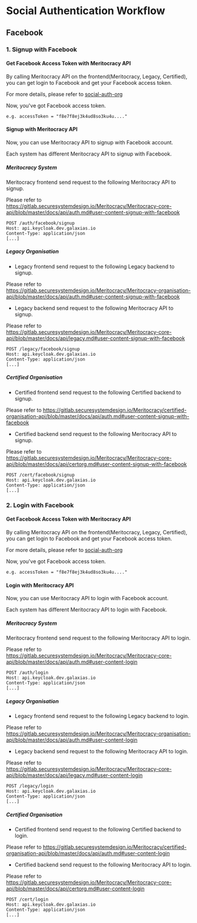 # Social Authentication Workflow

## Facebook

### 1. Signup with Facebook

#### Get Facebook Access Token with Meritocracy API

By calling Meritocracy API on the frontend(Meritocracy, Legacy, Certified), you can get login to Facebook and get your Facebook access token.

For more details, please refer to [social-auth-org](https://gitlab.securesystemdesign.io/Meritocracy/Meritocracy-core-api/blob/master/docs/social-auth-org.md)

Now, you've got Facebook access token.

```
e.g. accessToken = "f8e7f8ej3k4ud8so3ku4u...."
```

#### Signup with Meritocracy API

Now, you can use Meritocracy API to signup with Facebook account.

Each system has different Meritocracy API to signup with Facebook.

##### Meritocracy System

Meritocracy frontend send request to the following Meritocracy API to signup.

Please refer to https://gitlab.securesystemdesign.io/Meritocracy/Meritocracy-core-api/blob/master/docs/api/auth.md#user-content-signup-with-facebook

```
POST /auth/facebook/signup
Host: api.keycloak.dev.galaxias.io
Content-Type: application/json
[...]
```

##### Legacy Organisation

- Legacy frontend send request to the following Legacy backend to signup.

Please refer to https://gitlab.securesystemdesign.io/Meritocracy/Meritocracy-organisation-api/blob/master/docs/api/auth.md#user-content-signup-with-facebook

- Legacy backend send request to the following Meritocracy API to signup.

Please refer to https://gitlab.securesystemdesign.io/Meritocracy/Meritocracy-core-api/blob/master/docs/api/legacy.md#user-content-signup-with-facebook

```
POST /legacy/facebook/signup
Host: api.keycloak.dev.galaxias.io
Content-Type: application/json
[...]
```

##### Certified Organisation

- Certified frontend send request to the following Certified backend to signup.

Please refer to https://gitlab.securesystemdesign.io/Meritocracy/certified-organisation-api/blob/master/docs/api/auth.md#user-content-signup-with-facebook

- Certified backend send request to the following Meritocracy API to signup.

Please refer to https://gitlab.securesystemdesign.io/Meritocracy/Meritocracy-core-api/blob/master/docs/api/certorg.md#user-content-signup-with-facebook

```
POST /cert/facebook/signup
Host: api.keycloak.dev.galaxias.io
Content-Type: application/json
[...]
```


### 2. Login with Facebook

#### Get Facebook Access Token with Meritocracy API

By calling Meritocracy API on the frontend(Meritocracy, Legacy, Certified), you can get login to Facebook and get your Facebook access token.

For more details, please refer to [social-auth-org](https://gitlab.securesystemdesign.io/Meritocracy/Meritocracy-core-api/blob/master/docs/keycloak.md)

Now, you've got Facebook access token.

```
e.g. accessToken = "f8e7f8ej3k4ud8so3ku4u...."
```

#### Login with Meritocracy API

Now, you can use Meritocracy API to login with Facebook account.

Each system has different Meritocracy API to login with Facebook.

##### Meritocracy System

Meritocracy frontend send request to the following Meritocracy API to login.

Please refer to https://gitlab.securesystemdesign.io/Meritocracy/Meritocracy-core-api/blob/master/docs/api/auth.md#user-content-login

```
POST /auth/login
Host: api.keycloak.dev.galaxias.io
Content-Type: application/json
[...]
```

##### Legacy Organisation

- Legacy frontend send request to the following Legacy backend to login.

Please refer to https://gitlab.securesystemdesign.io/Meritocracy/Meritocracy-organisation-api/blob/master/docs/api/auth.md#user-content-login

- Legacy backend send request to the following Meritocracy API to login.

Please refer to https://gitlab.securesystemdesign.io/Meritocracy/Meritocracy-core-api/blob/master/docs/api/legacy.md#user-content-login

```
POST /legacy/login
Host: api.keycloak.dev.galaxias.io
Content-Type: application/json
[...]
```

##### Certified Organisation

- Certified frontend send request to the following Certified backend to login.

Please refer to https://gitlab.securesystemdesign.io/Meritocracy/certified-organisation-api/blob/master/docs/api/auth.md#user-content-login

- Certified backend send request to the following Meritocracy API to login.

Please refer to https://gitlab.securesystemdesign.io/Meritocracy/Meritocracy-core-api/blob/master/docs/api/certorg.md#user-content-login

```
POST /cert/login
Host: api.keycloak.dev.galaxias.io
Content-Type: application/json
[...]
```
